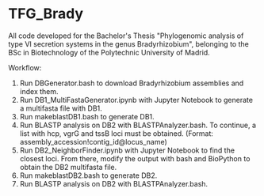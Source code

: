 # TFG_Brady
All code developed for the Bachelor's Thesis "Phylogenomic analysis of type VI secretion systems in the genus Bradyrhizobium", belonging to the BSc in Biotechnology of the Polytechnic University of Madrid.

Workflow:
1. Run DBGenerator.bash to download Bradyrhizobium assemblies and index them.
2. Run DB1_MultiFastaGenerator.ipynb with Jupyter Notebook to generate a multifasta file with DB1.
3. Run makeblastDB1.bash to generate DB1.
4. Run BLASTP analysis on DB2 with BLASTPAnalyzer.bash. To continue, a list with hcp, vgrG and tssB loci must be obtained. (Format: assembly_accession!contig_id@locus_name)
5. Run DB2_NeighborFinder.ipynb with Jupyter Notebook to find the closest loci. From there, modify the output with bash and BioPython to obtain the DB2 multifasta file.
6. Run makeblastDB2.bash to generate DB2.
7. Run BLASTP analysis on DB2 with BLASTPAnalyzer.bash.
